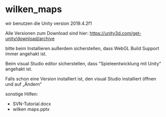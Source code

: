 # wilken_maps

wir benutzen die Unity version 2019.4.2f1

Alle Versionen zum Download sind hier:
https://unity3d.com/get-unity/download/archive

bitte beim Installieren außerdem sicherstellen, dass WebGL Build Support immer angehakt ist. 

Beim visual Studio editor sicherstellen, dass "Spieleentwicklung mit Unity" angehakt ist.

Falls schon eine Version installiert ist, den visual Studio installiert öffnen und auf „Ändern“

sonstige Hilfen: 

- SVN-Tutorial.docx
- wilken maps.pptx


